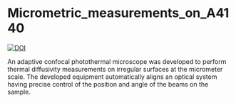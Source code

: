 # Micrometric_measurements_on_A4140
[![DOI](https://zenodo.org/badge/682666069.svg)](https://zenodo.org/badge/latestdoi/682666069)

An adaptive confocal photothermal microscope was developed to perform thermal diffusivity measurements on irregular surfaces at the micrometer scale. The developed equipment automatically aligns an optical system having precise control of the position and angle of the beams on the sample. 
